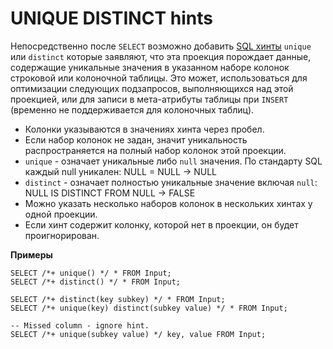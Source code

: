 # UNIQUE DISTINCT hints

Непосредственно после `SELECT` возможно добавить [SQL хинты](../lexer.md#sql-hints) `unique` или `distinct` которые заявляют, что эта проекция порождает данные, содержащие уникальные значения в указанном наборе колонок строковой или колоночной таблицы. Это может, использоваться для оптимизации следующих подзапросов, выполняющихся над этой проекцией, или для записи в мета-атрибуты таблицы при `INSERT` (временно не поддерживается для колоночных таблиц).

* Колонки указываются в значениях хинта через пробел.
* Если набор колонок не задан, значит уникальность распространяется на полный набор колонок этой проекции.
* `unique` - означает уникальные либо `null` значения. По стандарту SQL каждый null уникален: NULL = NULL -> NULL
* `distinct` - означает полностью уникальные значение включая `null`: NULL IS DISTINCT FROM NULL -> FALSE
* Можно указать несколько наборов колонок в нескольких хинтах у одной проекции.
* Если хинт содержит колонку, которой нет в проекции, он будет проигнорирован.

**Примеры**

``` yql
SELECT /*+ unique() */ * FROM Input;
SELECT /*+ distinct() */ * FROM Input;

SELECT /*+ distinct(key subkey) */ * FROM Input;
SELECT /*+ unique(key) distinct(subkey value) */ * FROM Input;

-- Missed column - ignore hint.
SELECT /*+ unique(subkey value) */ key, value FROM Input;
```
